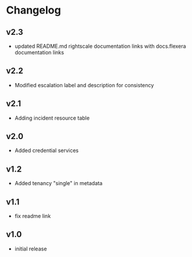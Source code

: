 # Changelog

## v2.3

- updated README.md rightscale documentation links with docs.flexera documentation links

## v2.2

- Modified escalation label and description for consistency

## v2.1

- Adding incident resource table

## v2.0

- Added credential services

## v1.2

- Added tenancy "single" in metadata

## v1.1

- fix readme link

## v1.0

- initial release
